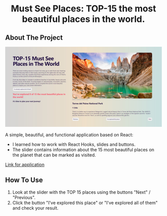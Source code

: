 <h1 align="center">Must See Places: TOP-15 the most beautiful places in the world. </h1>

<!-- ABOUT THE PROJECT -->
## About The Project

![Product Name Screen Shot](https://github.com/AlesyaSuperfin/Must-see-places/blob/main/src/MustSeePlaces.jpg)

A simple, beautiful, and functional application based on React:

* I learned how to work with React Hooks, slides and buttons.
* The slider contains information about the 15 most beautiful places on the planet that can be marked as visited.

[Link for application](https://alesya-superfin-must-see-places.netlify.app)

<!-- HOW TO USE -->
## How To Use

1. Look at the slider with the TOP 15 places using the buttons "Next" / "Previous".
2. Click the button "I've explored this place" or "I've explored all of them" and check your result.

